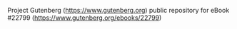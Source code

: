 Project Gutenberg (https://www.gutenberg.org) public repository for eBook #22799 (https://www.gutenberg.org/ebooks/22799)
